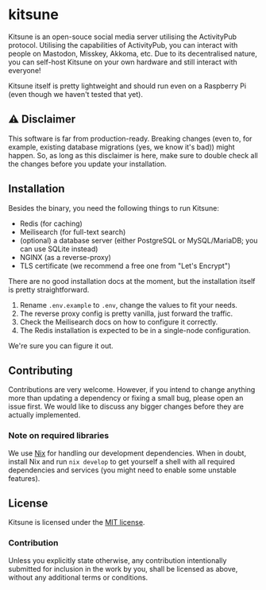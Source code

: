 # kitsune

Kitsune is an open-souce social media server utilising the ActivityPub protocol. 
Utilising the capabilities of ActivityPub, you can interact with people on Mastodon, Misskey, Akkoma, etc. 
Due to its decentralised nature, you can self-host Kitsune on your own hardware and still interact with everyone!

Kitsune itself is pretty lightweight and should run even on a Raspberry Pi (even though we haven't tested that yet).

## ⚠ Disclaimer

This software is far from production-ready. Breaking changes (even to, for example, existing database migrations (yes, we know it's bad)) might happen. 
So, as long as this disclaimer is here, make sure to double check all the changes before you update your installation.

## Installation

Besides the binary, you need the following things to run Kitsune:

- Redis (for caching)
- Meilisearch (for full-text search)
- (optional) a database server (either PostgreSQL or MySQL/MariaDB; you can use SQLite instead)
- NGINX (as a reverse-proxy)
- TLS certificate (we recommend a free one from "Let's Encrypt")

There are no good installation docs at the moment, but the installation itself is pretty straightforward. 

1. Rename `.env.example` to `.env`, change the values to fit your needs. 
2. The reverse proxy config is pretty vanilla, just forward the traffic. 
3. Check the Meilisearch docs on how to configure it correctly. 
4. The Redis installation is expected to be in a single-node configuration.

We're sure you can figure it out.

## Contributing

Contributions are very welcome. However, if you intend to change anything more than updating a dependency or fixing a small bug, please open an issue first. 
We would like to discuss any bigger changes before they are actually implemented.

### Note on required libraries

We use [Nix](https://nixos.org) for handling our development dependencies. 
When in doubt, install Nix and run `nix develop` to get yourself a shell with all required dependencies and services (you might need to enable some unstable features).

## License

Kitsune is licensed under the [MIT license](http://opensource.org/licenses/MIT).

### Contribution

Unless you explicitly state otherwise, any contribution intentionally submitted for inclusion in the work by you, 
shall be licensed as above, without any additional terms or conditions.

